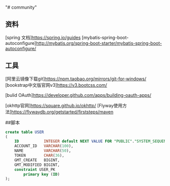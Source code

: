 "# community" 
## 资料
[spring 文档]https://spring.io/guides
[mybatis-spring-boot-autoconfigure]http://mybatis.org/spring-boot-starter/mybatis-spring-boot-autoconfigure/

## 工具
[阿里云镜像下载git]https://npm.taobao.org/mirrors/git-for-windows/
[bookstrap中文版官网v3]https://v3.bootcss.com/

[bulid OAuth]https://developer.github.com/apps/building-oauth-apps/

[okhttp官网]https://square.github.io/okhttp/
[Flyway使用方法]https://flywaydb.org/getstarted/firststeps/maven

##脚本
```sql
create table USER
(
    ID           INTEGER default NEXT VALUE FOR "PUBLIC"."SYSTEM_SEQUENCE_8749B5BB_CCA8_4786_9A78_968148AD178F" auto_increment,
    ACCOUNT_ID   VARCHAR(100),
    NAME         VARCHAR(50),
    TOKEN        CHAR(36),
    GMT_CREATE   BIGINT,
    GMT_MODIFIED BIGINT,
    constraint USER_PK
        primary key (ID)
);
```